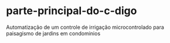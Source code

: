 # parte-principal-do-c-digo
Automatização de um controle de irrigação microcontrolado para paisagismo de jardins em condominios 

